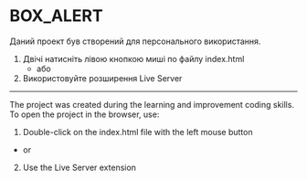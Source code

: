 # BOX_ALERT

Даний проект був створений для персонального використання.

1) Двічі натисніть лівою кнопкою миші по файлу index.html
   - або
2) Використовуйте розширення Live Server

-----------------------------------------------------------------------------------------------------------------------------

The project was created during the learning and improvement coding skills. To open the project in the browser, use:

1) Double-click on the index.html file with the left mouse button
  - or
2) Use the Live Server extension

